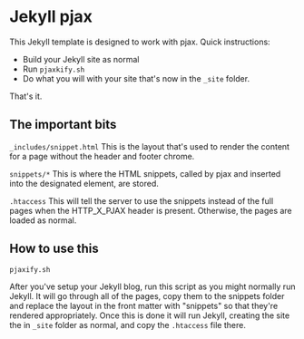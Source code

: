 # Jekyll pjax

This Jekyll template is designed to work with pjax.  Quick instructions:

- Build your Jekyll site as normal
- Run `pjaxkify.sh`
- Do what you will with your site that's now in the `_site` folder.

That's it.

## The important bits


`_includes/snippet.html`
This is the layout that's used to render the content for a page without the header and footer chrome.

`snippets/*`
This is where the HTML snippets, called by pjax and inserted into the designated element, are stored.

`.htaccess`
This will tell the server to use the snippets instead of the full pages when the HTTP_X_PJAX header is present. Otherwise, the pages are loaded as normal.

## How to use this

`pjaxify.sh`

After you've setup your Jekyll blog, run this script as you might normally run Jekyll.  It will go through all of the pages, copy them to the snippets folder and replace the layout in the front matter with "snippets" so that they're rendered appropriately. Once this is done it will run Jekyll, creating the site the in `_site` folder as normal, and copy the `.htaccess` file there.
